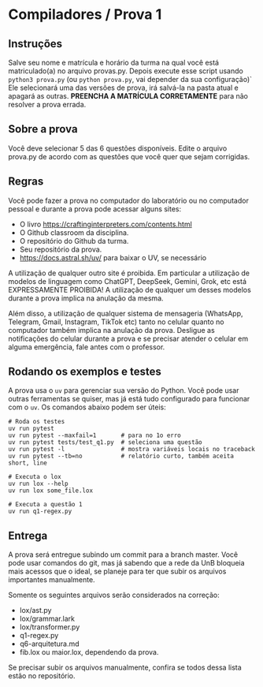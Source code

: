 # Compiladores / Prova 1


## Instruções 

Salve seu nome e matrícula e horário da turma na qual você está matriculado(a)
no arquivo provas.py. Depois execute esse script usando `python3 prova.py` (ou
`python prova.py`, vai depender da sua configuração)` Ele selecionará uma das
versões de prova, irá salvá-la na pasta atual e apagará as outras. **PREENCHA A
MATRÍCULA CORRETAMENTE** para não resolver a prova errada.

## Sobre a prova

Você deve selecionar 5 das 6 questões disponíveis. Edite o arquivo prova.py de 
acordo com as questões que você quer que sejam corrigidas.


## Regras

Você pode fazer a prova no computador do laboratório ou no computador pessoal e
durante a prova pode acessar alguns sites:

* O livro https://craftinginterpreters.com/contents.html
* O Github classroom da disciplina.
* O repositório do Github da turma.
* Seu repositório da prova.
* https://docs.astral.sh/uv/ para baixar o UV, se necessário

A utilização de qualquer outro site é proibida. Em particular a utilização de
modelos de linguagem como ChatGPT, DeepSeek, Gemini, Grok, etc está
EXPRESSAMENTE PROIBIDA! A utilização de qualquer um desses modelos durante a
prova implica na anulação da mesma.

Além disso, a utilização de qualquer sistema de mensageria (WhatsApp, Telegram,
Gmail, Instagram, TikTok etc) tanto no celular quanto no computador também
implica na anulação da prova. Desligue as notificações do celular durante a
prova e se precisar atender o celular em alguma emergência, fale antes com o
professor.


## Rodando os exemplos e testes

A prova usa o `uv` para gerenciar sua versão do Python. Você pode usar outras
ferramentas se quiser, mas já está tudo configurado para funcionar com o `uv`.
Os comandos abaixo podem ser úteis:

    # Roda os testes
    uv run pytest 
    uv run pytest --maxfail=1       # para no 1o erro
    uv run pytest tests/test_q1.py  # seleciona uma questão
    uv run pytest -l                # mostra variáveis locais no traceback
    uv run pytest --tb=no           # relatório curto, também aceita short, line

    # Executa o lox
    uv run lox --help
    uv run lox some_file.lox

    # Executa a questão 1
    uv run q1-regex.py


## Entrega

A prova será entregue subindo um commit para a branch master. Você pode usar
comandos do git, mas já sabendo que a rede da UnB bloqueia mais acessos que o
ideal, se planeje para ter que subir os arquivos importantes manualmente.

Somente os seguintes arquivos serão considerados na correção:

* lox/ast.py
* lox/grammar.lark
* lox/transformer.py
* q1-regex.py
* q6-arquitetura.md
* fib.lox ou maior.lox, dependendo da prova.

Se precisar subir os arquivos manualmente, confira se todos dessa lista estão
no repositório.